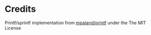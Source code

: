 # Credits

Printf/sprintf implementation from [mpaland/printf](https://github.com/mpaland/printf) under the The MIT License